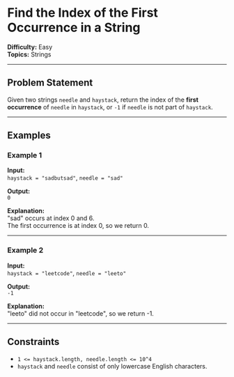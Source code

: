 # Find the Index of the First Occurrence in a String

**Difficulty:** Easy  
**Topics:** Strings  

---

## Problem Statement

Given two strings `needle` and `haystack`, return the index of the **first occurrence** of `needle` in `haystack`, or `-1` if `needle` is not part of `haystack`.

---

## Examples

### Example 1

**Input:**  
`haystack = "sadbutsad"`, `needle = "sad"`

**Output:**  
`0`

**Explanation:**  
"sad" occurs at index 0 and 6.  
The first occurrence is at index 0, so we return 0.

---

### Example 2

**Input:**  
`haystack = "leetcode"`, `needle = "leeto"`

**Output:**  
`-1`

**Explanation:**  
"leeto" did not occur in "leetcode", so we return -1.

---

## Constraints

- `1 <= haystack.length, needle.length <= 10^4`
- `haystack` and `needle` consist of only lowercase English characters.
